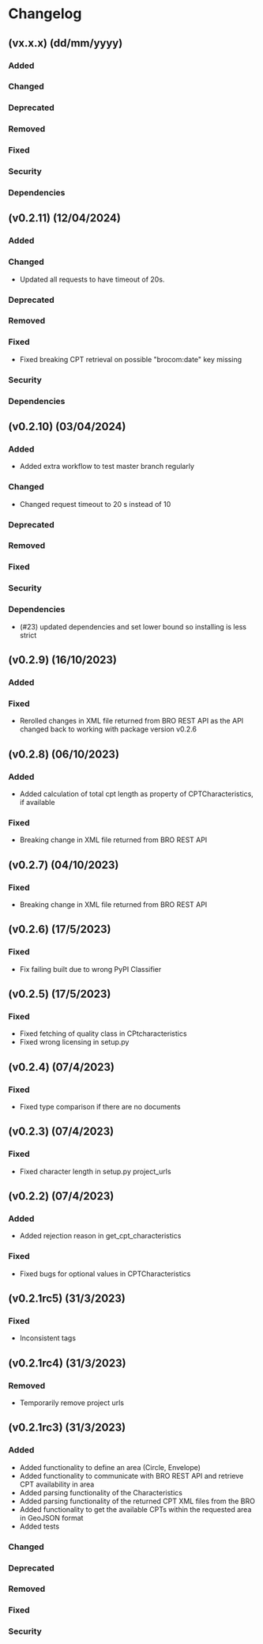 # Changelog

## (vx.x.x) (dd/mm/yyyy)
### Added

### Changed

### Deprecated

### Removed

### Fixed

### Security

### Dependencies

## (v0.2.11) (12/04/2024)
### Added

### Changed
- Updated all requests to have timeout of 20s.

### Deprecated

### Removed

### Fixed
- Fixed breaking CPT retrieval on possible "brocom:date" key missing  

### Security

### Dependencies

## (v0.2.10) (03/04/2024)
### Added
- Added extra workflow to test master branch regularly

### Changed
- Changed request timeout to 20 s instead of 10

### Deprecated

### Removed

### Fixed

### Security

### Dependencies
- (#23) updated dependencies and set lower bound so installing is less strict


## (v0.2.9) (16/10/2023)
### Added

### Fixed
- Rerolled changes in XML file returned from BRO REST API as the API changed back to working with package version v0.2.6

## (v0.2.8) (06/10/2023)
### Added
- Added calculation of total cpt length as property of CPTCharacteristics, if available

### Fixed
- Breaking change in XML file returned from BRO REST API 

## (v0.2.7) (04/10/2023)
### Fixed
- Breaking change in XML file returned from BRO REST API 

## (v0.2.6) (17/5/2023)
### Fixed
- Fix failing built due to wrong PyPI Classifier 

## (v0.2.5) (17/5/2023)
### Fixed
- Fixed fetching of quality class in CPtcharacteristics
- Fixed wrong licensing in setup.py

## (v0.2.4) (07/4/2023)
### Fixed
- Fixed type comparison if there are no documents 

## (v0.2.3) (07/4/2023)
### Fixed
- Fixed character length in setup.py project_urls

## (v0.2.2) (07/4/2023)
### Added
- Added rejection reason in get_cpt_characteristics

### Fixed
- Fixed bugs for optional values in CPTCharacteristics

## (v0.2.1rc5) (31/3/2023)
### Fixed
- Inconsistent tags

## (v0.2.1rc4) (31/3/2023)
### Removed
- Temporarily remove project urls

## (v0.2.1rc3) (31/3/2023)

### Added
- Added functionality to define an area (Circle, Envelope)  
- Added functionality to communicate with BRO REST API and retrieve CPT availability in area
- Added parsing functionality of the Characteristics
- Added parsing functionality of the returned CPT XML files from the BRO
- Added functionality to get the available CPTs within the requested area in GeoJSON format
- Added tests

### Changed

### Deprecated

### Removed

### Fixed

### Security
